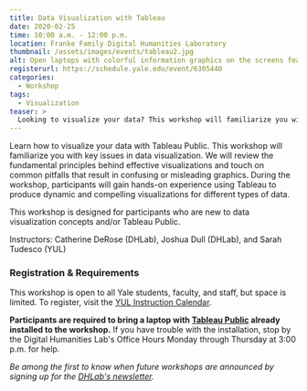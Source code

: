 ```yaml
---
title: Data Visualization with Tableau
date: 2020-02-25
time: 10:00 a.m. - 12:00 p.m.
location: Franke Family Digital Humanities Laboratory
thumbnail: /assets/images/events/tableau2.jpg
alt: Open laptops with colorful information graphics on the screens featuring tableau logo over data visualizations
registerurl: https://schedule.yale.edu/event/6305440
categories:
  - Workshop
tags:
  - Visualization
teaser: >
  Looking to visualize your data? This workshop will familiarize you with key issues in data visualization. Participants will learn how to use Tableau Public, free software for creating dynamic and compelling visualizations.
---
```

Learn how to visualize your data with Tableau Public. This workshop will familiarize you with key issues in data visualization. We will review the fundamental principles behind effective visualizations and touch on common pitfalls that result in confusing or misleading graphics. During the workshop, participants will gain hands-on experience using Tableau to produce dynamic and compelling visualizations for different types of data.

This workshop is designed for participants who are new to data visualization concepts and/or Tableau Public.

Instructors: Catherine DeRose (DHLab), Joshua Dull (DHLab), and Sarah Tudesco (YUL)

### Registration & Requirements

This workshop is open to all Yale students, faculty, and staff, but space is limited. To register, visit the <a href='https://schedule.yale.edu/event/6305440' target='_blank'>YUL Instruction Calendar</a>. 

**Participants are required to bring a laptop with <a href='https://public.tableau.com/en-us/s/' target='_blank'>Tableau Public</a> already installed to the workshop.** If you have trouble with the installation, stop by the Digital Humanities Lab's Office Hours Monday through Thursday at 3:00 p.m. for help.

*Be among the first to know when future workshops are announced by signing up for the <a href='https://subscribe.yale.edu/browse?search=digital+humanities' target='_blank'>DHLab's newsletter</a>.*

